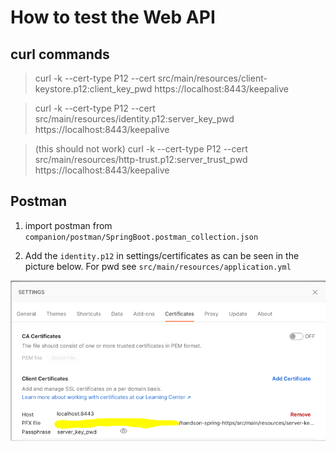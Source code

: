 # How to test the Web API

## curl commands

> curl -k --cert-type P12 --cert src/main/resources/client-keystore.p12:client_key_pwd https://localhost:8443/keepalive
 
> curl -k --cert-type P12 --cert src/main/resources/identity.p12:server_key_pwd https://localhost:8443/keepalive

> (this should not work) curl -k --cert-type P12 --cert src/main/resources/http-trust.p12:server_trust_pwd https://localhost:8443/keepalive

## Postman

1. import postman from `companion/postman/SpringBoot.postman_collection.json`

2. Add the `identity.p12` in settings/certificates as can be seen in the picture below. For pwd see `src/main/resources/application.yml`

![img.png](img.png)
